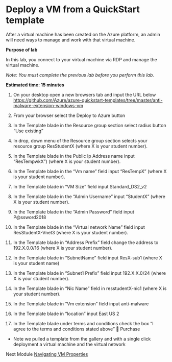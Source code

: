 # Deploy a VM from a QuickStart template

After a virtual machine has been created on the Azure platform, an admin will need ways to manage and work with that virtual machine.

**Purpose of lab**

In this lab, you connect to your virtual machine via RDP and manage the virtual machine.  

*Note: You must complete the previous lab before you perform this lab.*

**Estimated time: 15 minutes**

1. On your desktop open a new browsers tab and input the URL below
https://github.com/Azure/azure-quickstart-templates/tree/master/anti-malware-extension-windows-vm

2. From your browser select the Deploy to Azure button
3. In the Template blade in the Resource group section select radius button “Use existing” 
4. In drop, down menu of the Resource group section selects your resource group ResStudentX (where X is your student number).
5. In the Template blade in the Public Ip  Address name input “ResTempwkX”) (where X is your student number).
6. In the Template blade in the “Vm name” field input “ResTempX” (where X is your student number).
7. In the Template blade in “VM Size” field input  Standard_DS2_v2
8. In the Template blade in the “Admin Username” input “StudentX” (where X is your student number).
9. In the Template blade in the “Admin Password” field input P@ssword2018
10. In the Template blade in the “Virtual network Name” field input ResStudentX-Vnet3 (where X is your student number).
11. In the Template blade in “Address Prefix” field change the address to 192.X.0.0/16 (where X is your student number).
12. In the Template blade in “SubnetName” field input ResX-sub1 (where X is your student name)
13. In the Template blade in “Subnet1 Prefix” field input 192.X.X.0/24 (where X is your student number).
14. In the Template blade in “Nic Name” field in resstudentX-nic1 (where X is your student number).
15. In the Template blade in “Vm extension” field input anti-malware
16. In the Template blade in “location” input East US 2
17. In the Template blade under terms and conditions check the box “I agree to the terms and conditions stated above”  Purchase

* Note we pulled a template from the gallery and with a single click deployment a virtual machine and the virtual network

Next Module [Navigating VM Properties](Modules/vmproperties.md)